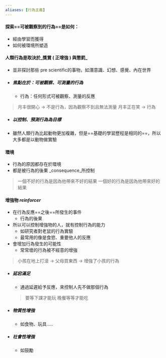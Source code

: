 ```yaml
---
aliases: [行為主義]
---
```


#### 探索==可被觀察到的行為==是如何：
-	經由學習而獲得
-	如何被環境所塑造

#### 人類行為是取決於_獎賞 ( 正增強 ) 與懲罰_
- 並非探討那些 pre scientific的事物，如潛意識、幻想、感覺、內在世界
- ##### 焦點在於：可被觀察、可測量的行為
	- 行為：任何形式可被觀察、測量的反應
	
> 月丰很開心 -> 不是行為，因為觀察不到且無法測量
> 月丰正在笑 -> 行為
- ##### 以控制、預測行為為目標
- 雖然人類行為比起動物更加複雜，但是==基礎的學習歷程是相同的==，所以大多都是以動物做實驗


#### 環境
- 行為的原因都存在於環境
- 都是被行為的後果 _consequence_所控制

> 一個不好的行為是因為他帶來不好的結果
> 一個好的行為是因為他帶來好的結果


#### 增強物 _reinforcer_
- 在行為反應==之後==所發生的事件
	- 行為的後果
- 所以可以控制增強物的人，就有控制行為的能力
	- 如研究者對老鼠的行為實驗
	- 最常用的像是食慾、重要他人的反應
- 會增加行為發生的可能性
	- 常常壞的行為被不經意的增強
	
> 小孩在地上打滾 -> 父母買東西 -> 增強了小孩的行為
- ##### 延宕滿足
	- 通過延遲給予反應，來控制人先不做那個行為

	> 要等下課才能玩
	> 晚餐等等才能吃 
- ##### 物質性增強
	- 如食物、玩具.....
- ##### 社會性增強
	- 如鼓勵